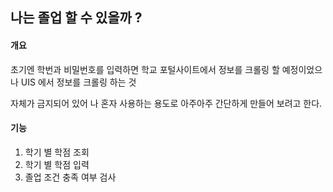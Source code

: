 ## 나는 졸업 할 수 있을까 ?



#### 개요

초기엔 학번과 비밀번호를 입력하면 학교 포털사이트에서 정보를 크롤링 할 예정이었으나 UIS 에서 정보를 크롤링 하는 것

자체가 금지되어 있어 나 혼자 사용하는 용도로 아주아주 간단하게 만들어 보려고 한다.



#### 기능

1. 학기 별 학점 조회
2. 학기 별 학점 입력
3. 졸업 조건 충족 여부 검사





